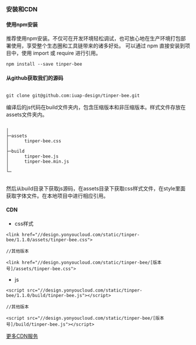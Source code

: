 ### 安装和CDN



#### 使用npm安装

推荐使用npm安装。不仅可在开发环境轻松调试，也可放心地在生产环境打包部署使用，享受整个生态圈和工具链带来的诸多好处。
可以通过 npm 直接安装到项目中，使用 import 或 require 进行引用。

```
npm install --save tinper-bee
```


#### 从github获取我们的源码

```

git clone git@github.com:iuap-design/tinper-bee.git

```
编译后的js代码在build文件夹内，包含压缩版本和非压缩版本。样式文件存放在assets文件夹内。

```

│
├─assets
│      tinper-bee.css
│
├─build
│      tinper-bee.js
│      tinper-bee.min.js
│
└─


```
然后从build目录下获取js源码，在assets目录下获取css样式文件，在style里面获取字体文件。在本地项目中进行相应引用。


#### CDN

- css样式

```
<link href="//design.yonyoucloud.com/static/tinper-bee/1.1.0/assets/tinper-bee.css">

//其他版本

<link href="//design.yonyoucloud.com/static/tinper-bee/[版本号]/assets/tinper-bee.css">
```

- js

```
<script src="//design.yonyoucloud.com/static/tinper-bee/1.1.0/build/tinper-bee.js"></script>

//其他版本

<script src="//design.yonyoucloud.com/static/tinper-bee/[版本号]/build/tinper-bee.js"></script>

```

[更多CDN服务](http://tinper.org/dist/cdn/index.html)
